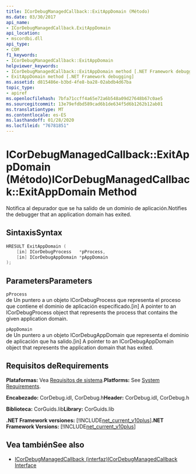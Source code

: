 ```yaml
---
title: ICorDebugManagedCallback::ExitAppDomain (Método)
ms.date: 03/30/2017
api_name:
- ICorDebugManagedCallback.ExitAppDomain
api_location:
- mscordbi.dll
api_type:
- COM
f1_keywords:
- ICorDebugManagedCallback::ExitAppDomain
helpviewer_keywords:
- ICorDebugManagedCallback::ExitAppDomain method [.NET Framework debugging]
- ExitAppDomain method [.NET Framework debugging]
ms.assetid: d815486e-b3bd-4fe8-ba28-02abdb4d67ba
topic_type:
- apiref
ms.openlocfilehash: 7bfa71ccff4a65e72a6b548a09d27648b67c0ae5
ms.sourcegitcommit: 13e79efdbd589cad6b1de634f5d6b1262b12ab01
ms.translationtype: MT
ms.contentlocale: es-ES
ms.lasthandoff: 01/28/2020
ms.locfileid: "76781851"
---
```

# <a name="icordebugmanagedcallbackexitappdomain-method"></a><span data-ttu-id="7355c-102">ICorDebugManagedCallback::ExitAppDomain (Método)</span><span class="sxs-lookup"><span data-stu-id="7355c-102">ICorDebugManagedCallback::ExitAppDomain Method</span></span>
<span data-ttu-id="7355c-103">Notifica al depurador que se ha salido de un dominio de aplicación.</span><span class="sxs-lookup"><span data-stu-id="7355c-103">Notifies the debugger that an application domain has exited.</span></span>  
  
## <a name="syntax"></a><span data-ttu-id="7355c-104">Sintaxis</span><span class="sxs-lookup"><span data-stu-id="7355c-104">Syntax</span></span>  
  
```cpp  
HRESULT ExitAppDomain (  
    [in] ICorDebugProcess   *pProcess,  
    [in] ICorDebugAppDomain *pAppDomain  
);  
```  
  
## <a name="parameters"></a><span data-ttu-id="7355c-105">Parameters</span><span class="sxs-lookup"><span data-stu-id="7355c-105">Parameters</span></span>  
 `pProcess`  
 <span data-ttu-id="7355c-106">de Un puntero a un objeto ICorDebugProcess que representa el proceso que contiene el dominio de aplicación especificado.</span><span class="sxs-lookup"><span data-stu-id="7355c-106">[in] A pointer to an ICorDebugProcess object that represents the process that contains the given application domain.</span></span>  
  
 `pAppDomain`  
 <span data-ttu-id="7355c-107">de Un puntero a un objeto ICorDebugAppDomain que representa el dominio de aplicación que ha salido.</span><span class="sxs-lookup"><span data-stu-id="7355c-107">[in] A pointer to an ICorDebugAppDomain object that represents the application domain that has exited.</span></span>  
  
## <a name="requirements"></a><span data-ttu-id="7355c-108">Requisitos de</span><span class="sxs-lookup"><span data-stu-id="7355c-108">Requirements</span></span>  
 <span data-ttu-id="7355c-109">**Plataformas:** Vea [Requisitos de sistema](../../../../docs/framework/get-started/system-requirements.md).</span><span class="sxs-lookup"><span data-stu-id="7355c-109">**Platforms:** See [System Requirements](../../../../docs/framework/get-started/system-requirements.md).</span></span>  
  
 <span data-ttu-id="7355c-110">**Encabezado:** CorDebug.idl, CorDebug.h</span><span class="sxs-lookup"><span data-stu-id="7355c-110">**Header:** CorDebug.idl, CorDebug.h</span></span>  
  
 <span data-ttu-id="7355c-111">**Biblioteca:** CorGuids.lib</span><span class="sxs-lookup"><span data-stu-id="7355c-111">**Library:** CorGuids.lib</span></span>  
  
 <span data-ttu-id="7355c-112">**.NET Framework versiones:** [!INCLUDE[net_current_v10plus](../../../../includes/net-current-v10plus-md.md)]</span><span class="sxs-lookup"><span data-stu-id="7355c-112">**.NET Framework Versions:** [!INCLUDE[net_current_v10plus](../../../../includes/net-current-v10plus-md.md)]</span></span>  
  
## <a name="see-also"></a><span data-ttu-id="7355c-113">Vea también</span><span class="sxs-lookup"><span data-stu-id="7355c-113">See also</span></span>

- [<span data-ttu-id="7355c-114">ICorDebugManagedCallback (interfaz)</span><span class="sxs-lookup"><span data-stu-id="7355c-114">ICorDebugManagedCallback Interface</span></span>](icordebugmanagedcallback-interface.md)
